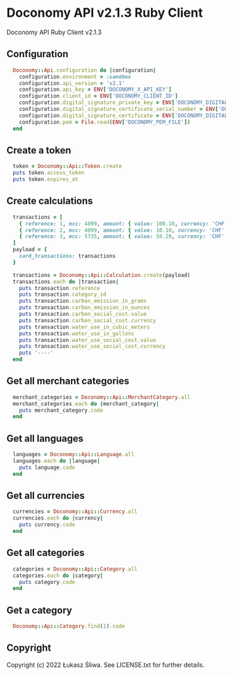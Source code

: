 # Doconomy API v2.1.3 Ruby Client

Doconomy API Ruby Client v2.1.3

## Configuration

```ruby
  Doconomy::Api.configuration do |configuration|
    configuration.environment = :sandbox
    configuration.api_version = 'v2.1'
    configuration.api_key = ENV['DOCONOMY_X_API_KEY']
    configuration.client_id = ENV['DOCONOMY_CLIENT_ID']
    configuration.digital_signature_private_key = ENV['DOCONOMY_DIGITAL_SIGNATURE_PRIVATE_KEY']
    configuration.digital_signature_certificate_serial_number = ENV['DOCONOMY_DIGITAL_SIGNATURE_CERTIFICATE_SERIAL_NUMBER']
    configuration.digital_signature_certificate = ENV['DOCONOMY_DIGITAL_SIGNATURE_CERTIFICATE']
    configuration.pem = File.read(ENV['DOCONOMY_PEM_FILE'])
  end
```

## Create a token

```ruby
  token = Doconomy::Api::Token.create
  puts token.access_token
  puts token.expires_at
```

## Create calculations

```ruby
  transactions = [
    { reference: 1, mcc: 4899, amount: { value: 100.10, currency: 'CHF' } },
    { reference: 2, mcc: 4899, amount: { value: 10.10, currency: 'CHF' } },
    { reference: 3, mcc: 5735, amount: { value: 50.20, currency: 'CHF' } }
  ]
  payload = {
    card_transactions: transactions
  }

  transactions = Doconomy::Api::Calculation.create(payload)
  transactions.each do |transaction|
    puts transaction.reference
    puts transaction.category_id
    puts transaction.carbon_emission_in_grams
    puts transaction.carbon_emission_in_ounces
    puts transaction.carbon_social_cost.value
    puts transaction.carbon_social_cost.currency
    puts transaction.water_use_in_cubic_meters
    puts transaction.water_use_in_gallons
    puts transaction.water_use_social_cost.value
    puts transaction.water_use_social_cost.currency
    puts '----'
  end
```

## Get all merchant categories

```ruby
  merchant_categories = Doconomy::Api::MerchantCategory.all
  merchant_categories.each do |merchant_category|
    puts merchant_category.code
  end
```

## Get all languages

```ruby
  languages = Doconomy::Api::Language.all
  languages.each do |language|
    puts language.code
  end
```

## Get all currencies

```ruby
  currencies = Doconomy::Api::Currency.all
  currencies.each do |currency|
    puts currency.code
  end
```

## Get all categories

```ruby
  categories = Doconomy::Api::Category.all
  categories.each do |category|
    puts category.code
  end
```

## Get a category

```ruby
  Doconomy::Api::Category.find(1).code
```

## Copyright

Copyright (c) 2022 Łukasz Śliwa. See LICENSE.txt for
further details.

